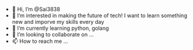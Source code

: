 - 👋 Hi, I’m @Sai3838
- 👀 I’m interested in making the future of tech! I want to learn something new and imporve my skills every day
- 🌱 I’m currently learning python, golang
- 💞️ I’m looking to collaborate on ...
- 📫 How to reach me ...

<!---
Sai3838/Sai3838 is a ✨ special ✨ repository because its `README.md` (this file) appears on your GitHub profile.
You can click the Preview link to take a look at your changes.
--->

